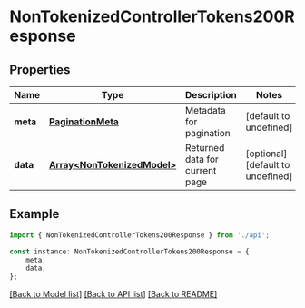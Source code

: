 # NonTokenizedControllerTokens200Response


## Properties

Name | Type | Description | Notes
------------ | ------------- | ------------- | -------------
**meta** | [**PaginationMeta**](PaginationMeta.md) | Metadata for pagination | [default to undefined]
**data** | [**Array&lt;NonTokenizedModel&gt;**](NonTokenizedModel.md) | Returned data for current page | [optional] [default to undefined]

## Example

```typescript
import { NonTokenizedControllerTokens200Response } from './api';

const instance: NonTokenizedControllerTokens200Response = {
    meta,
    data,
};
```

[[Back to Model list]](../README.md#documentation-for-models) [[Back to API list]](../README.md#documentation-for-api-endpoints) [[Back to README]](../README.md)
